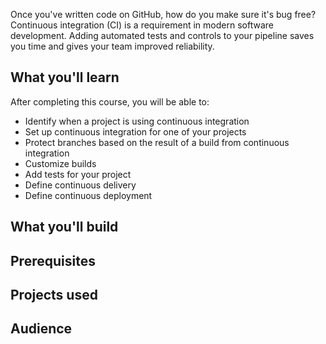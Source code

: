 Once you've written code on GitHub, how do you make sure it's bug free? Continuous integration (CI) is a requirement in modern software development. Adding automated tests and controls to your pipeline saves you time and gives your team improved reliability. 

## What you'll learn 

After completing this course, you will be able to:

- Identify when a project is using continuous integration
- Set up continuous integration for one of your projects
- Protect branches based on the result of a build from continuous integration
- Customize builds
- Add tests for your project 
- Define continuous delivery
- Define continuous deployment

## What you'll build

## Prerequisites

## Projects used

## Audience